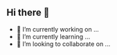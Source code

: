 ## Hi there 👋
- 🔭 I’m currently working on ...
- 🌱 I’m currently learning ...
- 👯 I’m looking to collaborate on ...
<!--
**sgg21004/SGG21004** is a ✨ _special_ ✨ repository because its `README.md` (this file) appears on your GitHub profile.
